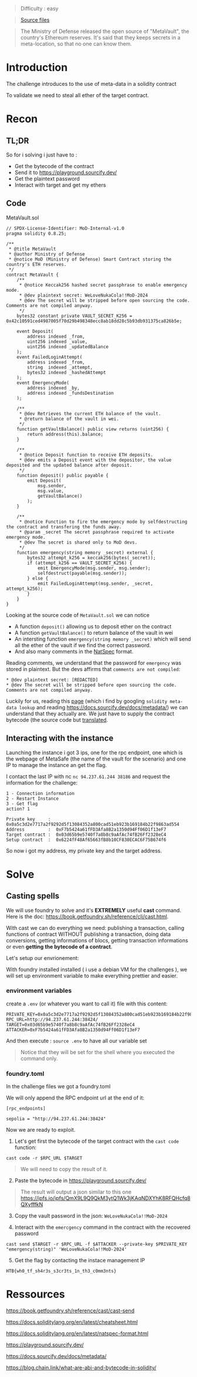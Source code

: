 > Difficulty : easy

> [Source files](https://github.com/hackthebox/business-ctf-2024/tree/main/blockchain/MetaVault%20%5BEasy%5D)

>The Ministry of Defense released the open source of "MetaVault", the country's Ethereum reserves. It's said that they keeps secrets in a meta-location, so that no one can know them.

# Introduction

The challenge introduces to the use of meta-data in a solidity contract

To validate we need to steal all ether of the target contract.

# Recon

## TL;DR

So for i solving i just have to :
- Get the bytecode of the contract
- Send it to https://playground.sourcify.dev/
- Get the plaintext password
- Interact with target and get my ethers

## Code

MetaVault.sol

```solidity
// SPDX-License-Identifier: MoD-Internal-v1.0
pragma solidity 0.8.25;

/**
 * @title MetaVault
 * @author Ministry of Defense
 * @notice MoD (Ministry of Defense) Smart Contract storing the country's ETH reserves.
 */
contract MetaVault {
    /**
     * @notice Keccak256 hashed secret passphrase to enable emergency mode.
     * @dev plaintext secret: WeLoveNukaCola!!MoD-2024 
     * @dev The secret will be stripped before open sourcing the code. Comments are not compiled anyway.
     */ 
    bytes32 constant private VAULT_SECRET_K256 = 0x42c10591ced4987005f70d29b498348ecc8ab18dd28c5b93db931375ca826b5e; 
    
    event Deposit(
        address indexed _from,
        uint256 indexed _value,
        uint256 indexed _updatedBalance
    );
    event FailedLoginAttempt(
        address indexed _from,
        string  indexed _attempt,
        bytes32 indexed _hashedAttempt
    );
    event EmergencyMode(
        address indexed _by,
        address indexed _fundsDestination
    ); 

    /**
     * @dev Retrieves the current ETH balance of the vault.
     * @return balance of the vault in wei.
     */
    function getVaultBalance() public view returns (uint256) {
        return address(this).balance;
    }

    /**
     * @notice Deposit function to receive ETH deposits.
     * @dev emits a Deposit event with the depositor, the value deposited and the updated balance after deposit.
     */
    function deposit() public payable {
        emit Deposit(
            msg.sender,
            msg.value,
            getVaultBalance()
        );        
    }

    /**
     * @notice Function to fire the emergency mode by selfdestructing the contract and transfering the funds away.
     * @param _secret The secret passphrase required to activate emergency mode.
     * @dev The secret is shared only to MoD devs.
     */
    function emergency(string memory _secret) external {
        bytes32 attempt_k256 = keccak256(bytes(_secret));
        if (attempt_k256 == VAULT_SECRET_K256) {
            emit EmergencyMode(msg.sender, msg.sender);
            selfdestruct(payable(msg.sender));
        } else {
            emit FailedLoginAttempt(msg.sender, _secret, attempt_k256);
        }
    }
}
```

Looking at the source code of `MetaVault.sol` we can notice 

- A function `deposit()` allowing us to deposit ether on the contract
- A function `getVaultBalance()` to return balance of the vault in wei
- An intersting function `emergency(string memory _secret)` which will send all the ether of the vault if we find the correct password.
- And also many comments in the [NatSpec](https://docs.soliditylang.org/en/latest/natspec-format.html) format.

Reading comments, we understand that the password for `emergency` was stored in plaintext. But the devs affirms that `comments are not compiled`: 

```solidity
* @dev plaintext secret: [REDACTED]
* @dev The secret will be stripped before open sourcing the code. Comments are not compiled anyway.     
```

Luckily for us, reading this [page](https://playground.sourcify.dev/) (which i find by googling `solidity meta-data lookup` and reading https://docs.sourcify.dev/docs/metadata/) we can understand that they actually are. We just have to supply the contract bytecode (the source code but [translated](https://blog.chain.link/what-are-abi-and-bytecode-in-solidity/).

## Interacting with the instance

Launching the instance i got 3 ips, one for the rpc endpoint, one which is the webpage of MetaSafe (the name of the vault for the scenario) and one IP to manage the instance an get the flag.

I contact the last IP with nc `nc 94.237.61.244 38186` and request the information for the challenge:

```
1 - Connection information
2 - Restart Instance
3 - Get flag
action? 1

Private key     :  0x0a5c3d2e7717a2f9292d5f13084352a800cad51eb923b169184b22f9863ad554
Address         :  0xF7b5424a61fFD3Afa8B2a1350d94Ff06D1f13eF7
Target contract :  0x03d65b9e5740f7a8b8c9aAfAc74fB26Ff2328eC4
Setup contract  :  0x6224fF48Af65663fB8b10CF830ECAC6F75B674f6

```

So now i got my address, my private key and the target address.

# Solve

## Casting spells

We will use foundry to solve and it's **EXTREMELY** useful **cast** command. Here is the doc: https://book.getfoundry.sh/reference/cli/cast.html.

With cast we can do everything we need: publishing a transaction, calling functions of contract WITHOUT publishing a transaction, doing data conversions, getting informations of blocs, getting transaction informations or even **getting the bytecode of a contract**.

Let's setup our envrionement:

With foundry installed installed ( i use a debian VM for the challenges ), we will set up environment variable to make everything prettier and easier.

### environment variables

create a `.env` (or whatever you want to call it) file with this content: 

```
PRIVATE_KEY=0x0a5c3d2e7717a2f9292d5f13084352a800cad51eb923b169184b22f9863ad554
RPC_URL=http://94.237.61.244:38424/
TARGET=0x03d65b9e5740f7a8b8c9aAfAc74fB26Ff2328eC4
ATTACKER=0xF7b5424a61fFD3Afa8B2a1350d94Ff06D1f13eF7
```

And then execute : `source .env` to have all our variable set 

> Notice that they will be set for the shell where you executed the command only.

### foundry.toml

In the challenge files we got a foundry.toml

We will only append the RPC endpoint url at the end of it:

```
[rpc_endpoints]

sepolia = "http://94.237.61.244:38424"
```

Now we are ready to exploit.

1. Let's get first the bytecode of the target contract with the `cast code` function:

`cast code -r $RPC_URL $TARGET`

> We will need to copy the result of it.

2. Paste the bytecode in https://playground.sourcify.dev/

> The result will output a json similar to this one https://ipfs.io/ipfs/QmX9L9Q9QkM3ytQ1Wk3jKAqNDXYhK8RFQHcfq8QXyfffkN

3. Copy the vault password in the json: `WeLoveNukaCola!!MoD-2024`

4. Interact with the `emercgency` command in the contract with the recovered password

`cast send $TARGET -r $RPC_URL -f $ATTACKER --private-key $PRIVATE_KEY  "emergency(string)" 'WeLoveNukaCola!!MoD-2024'`

5. Get the flag by contacting the instace management IP 

`HTB{wh0_tf_sh4r3s_s3cr3ts_1n_th3_c0mm3nts}`

# Ressources

https://book.getfoundry.sh/reference/cast/cast-send

https://docs.soliditylang.org/en/latest/cheatsheet.html

https://docs.soliditylang.org/en/latest/natspec-format.html

https://playground.sourcify.dev/

https://docs.sourcify.dev/docs/metadata/

https://blog.chain.link/what-are-abi-and-bytecode-in-solidity/
